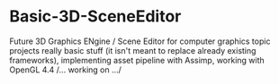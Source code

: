 Basic-3D-SceneEditor
====================
Future 3D Graphics ENgine / Scene Editor for computer graphics topic projects really basic stuff (it isn't meant to replace already existing frameworks), implementing asset pipeline with Assimp, working with OpenGL 4.4
/... working on .../
